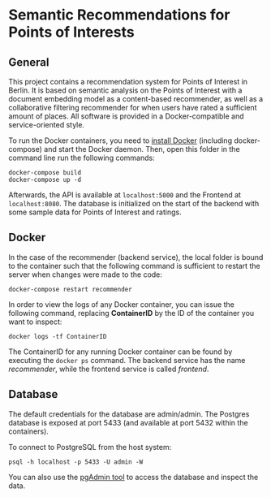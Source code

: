 # Semantic Recommendations for Points of Interests

## General

This project contains a recommendation system for Points of Interest in Berlin. It is based on semantic analysis on the Points of Interest with a document embedding model as a content-based recommender, as well as a collaborative filtering recommender for when users have rated a sufficient amount of places. All software is provided in a Docker-compatible and service-oriented style.

To run the Docker containers, you need to [install Docker](https://docs.docker.com/install/) (including docker-compose) and start the Docker daemon. Then, open this folder in the command line run the following commands:

```{sh}
docker-compose build
docker-compose up -d
```

Afterwards, the API is available at ```localhost:5000``` and the Frontend at ```localhost:8080```. The database is initialized on the start of the backend with some sample data for Points of Interest and ratings.

## Docker

In the case of the recommender (backend service), the local folder is bound to the container such that the following command is sufficient to restart the server when changes were made to the code:

```{sh}
docker-compose restart recommender
```

In order to view the logs of any Docker container, you can issue the following command, replacing **ContainerID** by the ID of the container you want to inspect:

```{sh}
docker logs -tf ContainerID
```

The ContainerID for any running Docker container can be found by executing the ```docker ps``` command. The backend service has the name _recommender_, while the frontend service is called _frontend_.

## Database

The default credentials for the database are admin/admin. The Postgres database is exposed at port 5433 (and available at port 5432 within the containers).

To connect to PostgreSQL from the host system:

```{sh}
psql -h localhost -p 5433 -U admin -W
```

You can also use the [pgAdmin tool](https://www.pgadmin.org) to access the database and inspect the data.
